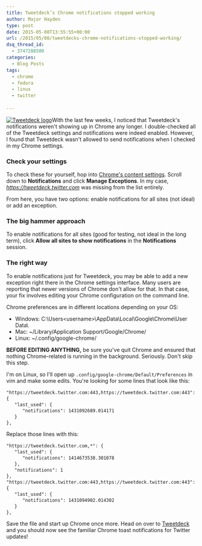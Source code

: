 ```yaml
---
title: Tweetdeck’s Chrome notifications stopped working
author: Major Hayden
type: post
date: 2015-05-08T13:55:55+00:00
url: /2015/05/08/tweetdecks-chrome-notifications-stopped-working/
dsq_thread_id:
  - 3747288500
categories:
  - Blog Posts
tags:
  - chrome
  - fedora
  - linux
  - twitter

---
```

[<img src="/wp-content/uploads/2015/05/Tweetdeck-Logo.png" alt="Tweetdeck logo" width="256" height="256" class="alignright size-full wp-image-5552" srcset="/wp-content/uploads/2015/05/Tweetdeck-Logo.png 256w, /wp-content/uploads/2015/05/Tweetdeck-Logo-150x150.png 150w" sizes="(max-width: 256px) 100vw, 256px" />][1]With the last few weeks, I noticed that Tweetdeck's notifications weren't showing up in Chrome any longer. I double-checked all of the Tweetdeck settings and notifications were indeed enabled. However, I found that Tweetdeck wasn't allowed to send notifications when I checked in my Chrome settings.

### Check your settings

To check these for yourself, hop into [Chrome's content settings][2]. Scroll down to **Notifications** and click **Manage Exceptions**. In my case, _https://tweetdeck.twitter.com_ was missing from the list entirely.

From here, you have two options: enable notifications for all sites (not ideal) or add an exception.

### The big hammer approach

To enable notifications for all sites (good for testing, not ideal in the long term), click **Allow all sites to show notifications** in the **Notifications** session.

### The right way

To enable notifications just for Tweetdeck, you may be able to add a new exception right there in the Chrome settings interface. Many users are reporting that newer versions of Chrome don't allow for that. In that case, your fix involves editing your Chrome configuration on the command line.

Chrome preferences are in different locations depending on your OS:

  * Windows: C:\Users\<username>\AppData\Local\Google\Chrome\User Data\
  * Mac: ~/Library/Application Support/Google/Chrome/
  * Linux: ~/.config/google-chrome/

**BEFORE EDITING ANYTHING,** be sure you've quit Chrome and ensured that nothing Chrome-related is running in the background. Seriously. Don't skip this step.

I'm on Linux, so I'll open up `.config/google-chrome/Default/Preferences` in vim and make some edits. You're looking for some lines that look like this:

```
"https://tweetdeck.twitter.com:443,https://tweetdeck.twitter.com:443": {
   "last_used": {
      "notifications": 1431092689.014171
   }
},
```


Replace those lines with this:

```
"https://tweetdeck.twitter.com,*": {
   "last_used": {
      "notifications": 1414673538.301078
   },
   "notifications": 1
},
"https://tweetdeck.twitter.com:443,https://tweetdeck.twitter.com:443": {
   "last_used": {
      "notifications": 1431094902.014302
   }
},
```


Save the file and start up Chrome once more. Head on over to [Tweetdeck][3] and you should now see the familiar Chrome toast notifications for Twitter updates!

 [1]: /wp-content/uploads/2015/05/Tweetdeck-Logo.png
 [2]: chrome://settings/content
 [3]: https://tweetdeck.twitter.com/
